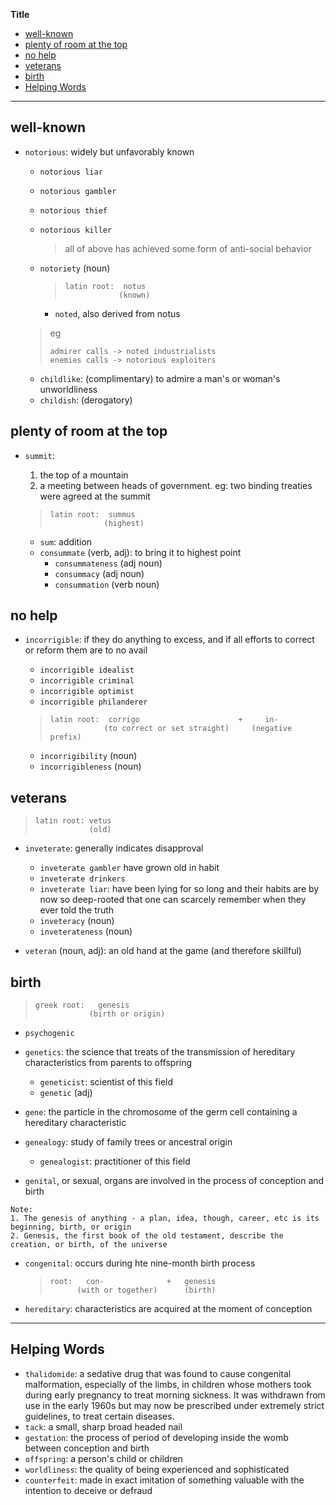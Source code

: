 **Title**

- [well-known](#well-known)
- [plenty of room at the top](#plenty-of-room-at-the-top)
- [no help](#no-help)
- [veterans](#veterans)
- [birth](#birth)
- [Helping Words](#helping-words)

---

## well-known

- `notorious`: widely but unfavorably known

  - `notorious liar`
  - `notorious gambler`
  - `notorious thief`
  - `notorious killer`

    > all of above has achieved some form of anti-social behavior

  - `notoriety` (noun)

    > ```
    > latin root:  notus
    >             (known)
    > ```

    - `noted`, also derived from notus

  > eg
  >
  > ```
  > admirer calls -> noted industrialists
  > enemies calls -> notorious exploiters
  > ```

  - `childlike`: (complimentary) to admire a man's or woman's unworldliness
  - `childish`: (derogatory)

## plenty of room at the top

- `summit`:

  1. the top of a mountain
  2. a meeting between heads of government. eg: two binding treaties were agreed at the summit

  > ```
  > latin root:  summus
  >             (highest)
  > ```

  - `sum`: addition
  - `consummate` (verb, adj): to bring it to highest point
    - `consummateness` (adj noun)
    - `consummacy` (adj noun)
    - `consummation` (verb noun)

## no help

- `incorrigible`: if they do anything to excess, and if all efforts to correct or reform them are to no avail

  - `incorrigible idealist`
  - `incorrigible criminal`
  - `incorrigible optimist`
  - `incorrigible philanderer`

  > ```
  > latin root:  corrigo                      +     in-
  >             (to correct or set straight)     (negative prefix)
  > ```

  - `incorrigibility` (noun)
  - `incorrigibleness` (noun)

## veterans

> ```
> latin root: vetus
>             (old)
> ```

- `inveterate`: generally indicates disapproval

  - `inveterate gambler` have grown old in habit
  - `inveterate drinkers`
  - `inveterate liar`: have been lying for so long and their habits are by now so deep-rooted that one can scarcely remember when they ever told the truth
  - `inveteracy` (noun)
  - `inveterateness` (noun)

- `veteran` (noun, adj): an old hand at the game (and therefore skillful)

## birth

> ```
> greek root:   genesis
>             (birth or origin)
> ```

- `psychogenic`
- `genetics`: the science that treats of the transmission of hereditary characteristics from parents to offspring

  - `geneticist`: scientist of this field
  - `genetic` (adj)

- `gene`: the particle in the chromosome of the germ cell containing a hereditary characteristic
- `genealogy`: study of family trees or ancestral origin
  - `genealogist`: practitioner of this field
- `genital`, or sexual, organs are involved in the process of conception and birth

```
Note:
1. The genesis of anything - a plan, idea, though, career, etc is its beginning, birth, or origin
2. Genesis, the first book of the old testament, describe the creation, or birth, of the universe
```

- `congenital`: occurs during hte nine-month birth process

  > ```
  > root:   con-              +   genesis
  >       (with or together)      (birth)
  > ```

- `hereditary`: characteristics are acquired at the moment of conception

---

## Helping Words

- `thalidomide`: a sedative drug that was found to cause congenital malformation, especially of the limbs, in children whose mothers took during early pregnancy to treat morning sickness. It was withdrawn from use in the early 1960s but may now be prescribed under extremely strict guidelines, to treat certain diseases.
- `tack`: a small, sharp broad headed nail
- `gestation`: the process of period of developing inside the womb between conception and birth
- `offspring`: a person's child or children
- `worldliness`: the quality of being experienced and sophisticated
- `counterfeit`: made in exact imitation of something valuable with the intention to deceive or defraud
